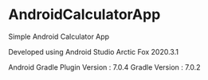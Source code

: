 # AndroidCalculatorApp
Simple Android Calculator App

Developed using Android Studio Arctic Fox 2020.3.1

Android Gradle Plugin Version : 7.0.4
Gradle Version : 7.0.2
